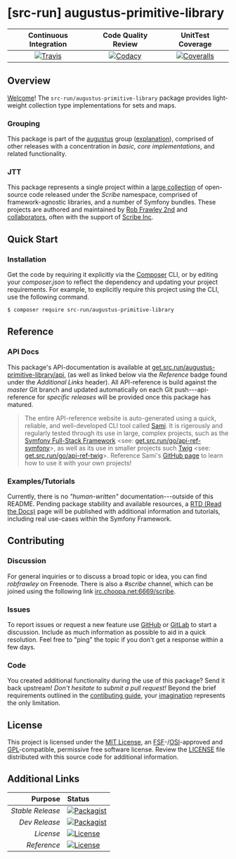 # [src-run] augustus-primitive-library

| Continuous Integration |   Code Quality Review   |    UnitTest Coverage    |
|:----------------------:|:-----------------------:|:-----------------------:|
| [![Travis](https://get.src.run/augustus-primitive-library/travis_shield)](https://get.src.run/augustus-primitive-library/travis) | [![Codacy](https://get.src.run/augustus-primitive-library/codacy_shield)](https://get.src.run/augustus-primitive-library/codacy) | [![Coveralls](https://get.src.run/augustus-primitive-library/coveralls_shield)](https://get.src.run/augustus-primitive-library/coveralls) |

## Overview

[Welcome](https://get.src.run/go/readme_welcome)!
The `src-run/augustus-primitive-library` package provides
light-weight collection type implementations for sets and maps.

### Grouping

This package is part of the [augustus](https://get.src.run/augustus-primitive-library/group)
group ([explanation](https://get.src.run/augustus-primitive-library/group_explanation)),
comprised of other releases with a concentration in 
*basic, core implementations*,
and related functionality.

### JTT

This package represents a single project within a
[large collection](https://get.src.run/go/explore) of open-source code released
under the *Scribe* namespace, comprised of framework-agnostic libraries,
and a number of Symfony bundles. These projects are authored and maintained
by [Rob Frawley 2nd](https://get.src.run/rmf) and 
[collaborators](https://get.src.run/augustus-primitive-library/github_collaborators),
often with the support of [Scribe Inc](https://get.src.run/go/scribe-home).

## Quick Start

### Installation

Get the code by requiring it explicitly via the [Composer](https://getcomposer.com)
CLI, or by editing your *composer.json* to reflect the dependency and updating
your project requirements. For example, to explicitly require this project using
the CLI, use the following command.

```bash
$ composer require src-run/augustus-primitive-library
```

## Reference

### API Docs

This package's API-documentation is available at [get.src.run/augustus-primitive-library/api](https://get.src.run/augustus-primitive-library/api),
(as well as linked below via the *Reference* badge found under the *Additional Links*
header). All API-reference is build against the *master* Git branch and updated
automatically on each Git push---api-reference for *specific releases* will
be provided once this package has matured.

> The entire API-reference website is auto-generated using a quick,
> reliable, and well-developed CLI tool called [Sami](https://get.src.run/go/sami).
> It is rigerously and regularly tested through its use in large, complex projects,
> such as the [Symfony Full-Stack Framework](https://get.src.run/go/symfony) 
> <see: [get.src.run/go/api-ref-symfony](https://get.src.run/go/symfony-api)>, as well
> as its use in smaller projects such
> [Twig](https://get.src.run/go/sami-twig)
> <see: [get.src.run/go/api-ref-twig](https://get.src.run/go/twig-api)>.
> Reference Sami's [GitHub page](https://get.src.run/go/sami) to learn how to use
> it with your own projects!

### Examples/Tutorials

Currently, there is no *"human-written"* documentation---outside of this README.
Pending package stability and available resources, a
[RTD (Read the Docs)](https://get.src.run/go/rtd) page will be published with
additional information and tutorials, including real use-cases within the Symfony
Framework.

## Contributing

### Discussion

For general inquiries or to discuss a broad topic or idea, you can find
*robfrawley* on Freenode. There is also a *#scribe* channel, which can
be joined using the following link
[irc.choopa.net:6669/scribe](irc://irc.choopa.net:6669/scribe).

### Issues

To report issues or request a new feature use
[GitHub](https://get.src.run/augustus-primitive-library/github_issues)
or [GitLab](https://get.src.run/augustus-primitive-library/gitlab_issues)
to start a discussion. Include as much information as possible to aid in
a quick resolution. Feel free to "ping" the topic if you don't get a
response within a few days.

### Code

You created additional functionality during the use of this package? Send
it back upstream! *Don't hesitate to submit a pull request!* Beyond the
brief requirements outlined in the
[contibuting guide](https://get.src.run/augustus-primitive-library/contributing),
your [imagination](https://get.src.run/go/readme_imagination)
represents the only limitation.

## License

This project is licensed under the
[MIT License](https://get.src.run/go/mit), an
[FSF](https://get.src.run/go/fsf)-/[OSI](https://get.src.run/go/osi)-approved
and [GPL](https://get.src.run/go/gpl)-compatible, permissive free software
license. Review the
[LICENSE](https://get.src.run/augustus-primitive-library/license)
file distributed with this source code for additional information.

## Additional Links

|       Purpose | Status        |
|--------------:|:--------------|
| *Stable Release*    | [![Packagist](https://get.src.run/augustus-primitive-library/packagist_shield)](https://get.src.run/augustus-primitive-library/packagist) |
| *Dev Release*    | [![Packagist](https://get.src.run/augustus-primitive-library/packagist_pre_shield)](https://get.src.run/augustus-primitive-library/packagist) |
| *License*    | [![License](https://get.src.run/augustus-primitive-library/license_shield)](https://get.src.run/augustus-primitive-library/license) |
| *Reference*  | [![License](https://get.src.run/augustus-primitive-library/api_shield)](https://get.src.run/augustus-primitive-library/api) |

